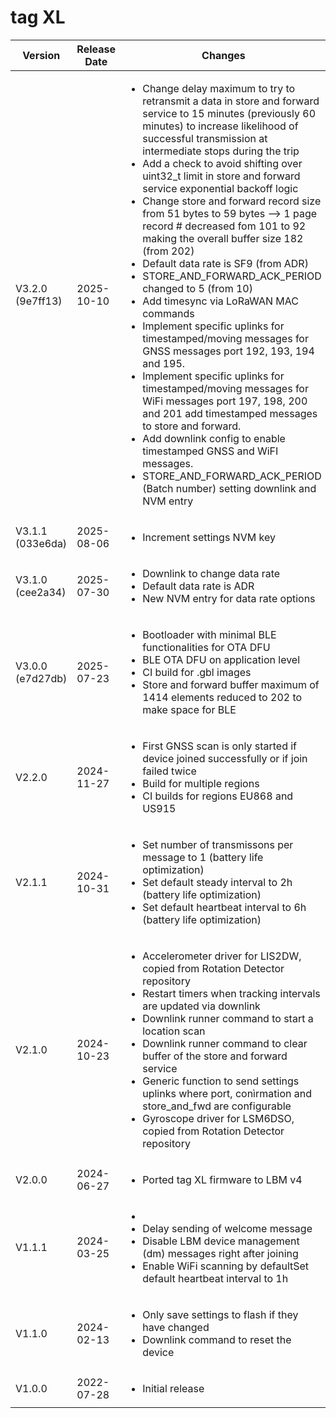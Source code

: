 # tag XL

| Version | Release Date    | Changes |
|---------|--------------|---------|
| V3.2.0 (9e7ff13)| 2025-10-10 | <ul><li>Change delay maximum to try to retransmit a data in store and forward service to 15 minutes (previously 60 minutes) to increase likelihood of successful transmission at intermediate stops during the trip</li><li>Add a check to avoid shifting over uint32_t limit in store and forward service exponential backoff logic</li><li>Change store and forward record size from 51 bytes to 59 bytes --> 1 page record # decreased fom 101 to 92 making the overall buffer size 182 (from 202)</li><li>Default data rate is SF9 (from ADR)</li><li>STORE_AND_FORWARD_ACK_PERIOD changed to 5 (from 10)</li><li>Add timesync via LoRaWAN MAC commands</li><li>Implement specific uplinks for timestamped/moving messages for GNSS messages port 192, 193, 194 and 195.</li><li>Implement specific uplinks for timestamped/moving messages for WiFi messages port 197, 198, 200 and 201 add timestamped messages to store and forward.</li><li>Add downlink config to enable timestamped GNSS and WiFI messages.</li><li>STORE_AND_FORWARD_ACK_PERIOD (Batch number) setting downlink and NVM entry</li></ul> |
| V3.1.1 (033e6da)| 2025-08-06 | <ul><li>Increment settings NVM key</li></ul> |
| V3.1.0 (cee2a34)| 2025-07-30 | <ul><li>Downlink to change data rate</li><li>Default data rate is ADR</li><li>New NVM entry for data rate options</li></ul> |
| V3.0.0 (e7d27db)| 2025-07-23 | <ul><li>Bootloader with minimal BLE functionalities for OTA DFU</li><li>BLE OTA DFU on application level</li><li>CI build for .gbl images</li><li>Store and forward buffer maximum of 1414 elements reduced to 202 to make space for BLE</li></ul> |
| V2.2.0 | 2024-11-27 | <ul><li>First GNSS scan is only started if device joined successfully or if join failed twice</li><li>Build for multiple regions</li><li>CI builds for regions EU868 and US915</li></ul> |
| V2.1.1 | 2024-10-31 | <ul><li>Set number of transmissons per message to 1 (battery life optimization)</li><li>Set default steady interval to 2h (battery life optimization)</li><li>Set default heartbeat interval to 6h (battery life optimization)</li></ul> |
| V2.1.0 | 2024-10-23 | <ul><li>Accelerometer driver for LIS2DW, copied from Rotation Detector repository</li><li>Restart timers when tracking intervals are updated via downlink</li><li>Downlink runner command to start a location scan</li><li>Downlink runner command to clear buffer of the store and forward service	</li><li>Generic function to send settings uplinks where port, conìrmation and store_and_fwd are configurable</li><li>Gyroscope driver for LSM6DSO, copied from Rotation Detector repository</li></ul> |
| V2.0.0 | 2024-06-27 | <ul><li>Ported tag XL firmware to LBM v4</li></ul> |
| V1.1.1 | 2024-03-25 | <ul><li><li>Delay sending of welcome message</li><li>Disable LBM device management (dm) messages right after joining	</li><li>Enable WiFi scanning by defaultSet default heartbeat interval to 1h</li></li></ul> |
| V1.1.0 | 2024-02-13 | <ul><li>Only save settings to flash if they have changed</li><li>Downlink command to reset the device</li></ul> |
| V1.0.0 | 2022-07-28 | <ul><li>Initial release</li></ul> |




